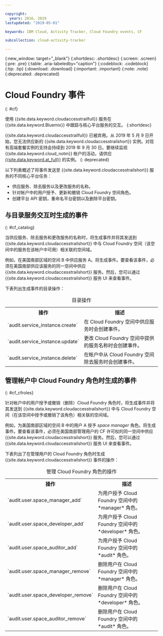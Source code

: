 ```yaml
---

copyright:
  years: 2016, 2019
lastupdated: "2019-05-01"

keywords: IBM Cloud, Activity Tracker, Cloud Foundry events, CF

subcollection: cloud-activity-tracker

---
```


{:new_window: target="_blank"}
{:shortdesc: .shortdesc}
{:screen: .screen}
{:pre: .pre}
{:table: .aria-labeledby="caption"}
{:codeblock: .codeblock}
{:tip: .tip}
{:download: .download}
{:important: .important}
{:note: .note}
{:deprecated: .deprecated}


# Cloud Foundry 事件
{: #cf}

使用 {{site.data.keyword.cloudaccesstrailfull}} 服务在 {{site.data.keyword.Bluemix}} 中跟踪与核心平台服务的交互。
{:shortdesc}

{{site.data.keyword.cloudaccesstrailfull}} 已被弃用。从 2019 年 5 月 9 日开始，您无法供应新的 {{site.data.keyword.cloudaccesstrailshort}} 实例。对现有高端套餐实例的支持会持续到 2019 年 9 月 30 日。要继续监视 {{site.data.keyword.cloud_notm}} 帐户的活动，请供应 [{{site.data.keyword.at_full}}](/docs/services/Activity-Tracker-with-LogDNA?topic=logdnaat-getting-started#getting-started) 的实例。
{: deprecated}

以下列表概述了将事件发送至 {{site.data.keyword.cloudaccesstrailshort}} 服务的不同核心平台任务： 

* 供应服务、除去服务以及更改服务的名称。
* 针对帐户中的用户授予、更新和撤销 Cloud Foundry 空间角色。
* 创建平台 API 密钥，重命名平台密钥以及删除平台密钥。


## 与目录服务交互时生成的事件
{: #cf_catalog}

当供应服务、除去服务和更改服务的名称时，将生成事件并将其发送到 {{site.data.keyword.cloudaccesstrailshort}} 中与 Cloud Foundry 空间（该空间中的服务在该帐户中可用）相关联的空间域。 

例如，在美国南部区域的空间 B 中供应服务 A。将生成事件。要查看该事件，必须在美国南部供应该服务的同一空间中供应 {{site.data.keyword.cloudaccesstrailshort}} 服务。然后，您可以通过 {{site.data.keyword.cloudaccesstrailshort}} 服务 UI 来查看事件。

下表列出生成事件的目录操作：

<table>
  <caption>目录操作</caption>
  <tr>
    <th>操作</th>
	  <th>描述</th>
  <tr>
  <tr>
    <td>`audit.service_instance.create`</td>
	<td>在 Cloud Foundry 空间中供应服务时会创建事件。</td>
  </tr>
  <tr>
    <td>`audit.service_instance.update`</td>
	<td>更改 Cloud Foundry 空间中提供的服务名称时会创建事件。</td>
  </tr>
  <tr>
    <td>`audit.service_instance.delete`</td>
	<td>在帐户中从 Cloud Foundry 空间除去服务时会创建事件。</td>
  </tr>
</table>


 	

## 管理帐户中 Cloud Foundry 角色时生成的事件
{: #cf_cfroles} 

针对帐户中的用户授予或撤销（删除）Cloud Foundry 角色时，将生成事件并将其发送到 {{site.data.keyword.cloudaccesstrailshort}} 中与 Cloud Foundry 空间（在该空间中授予或撤销了该角色）相关联的空间域。 

例如，为美国南部区域的空间 B 中的用户 A 授予 *space manager* 角色。将生成事件。要查看该事件，必须在美国南部管理用户的 CF 许可权的同一空间中供应 {{site.data.keyword.cloudaccesstrailshort}} 服务。然后，您可以通过 {{site.data.keyword.cloudaccesstrailshort}} 服务 UI 来查看事件。


下表列出了在管理用户的 Cloud Foundry 角色时生成 {{site.data.keyword.cloudaccesstrailshort}} 事件的操作：

<table>
  <caption>管理 Cloud Foundry 角色的操作</caption>
  <tr>
    <th>操作</th>
	<th>描述</th>
  <tr>
  <tr>
    <td>`audit.user.space_manager_add`</td>
	<td>为用户授予 Cloud Foundry 空间中的 *manager* 角色。</td>
  </tr>
  <tr>
    <td>`audit.user.space_developer_add`</td>
	<td>为用户授予 Cloud Foundry 空间中的 *developer* 角色。</td>
  </tr>
  <tr>
    <td>`audit.user.space_auditor_add`</td>
	<td>为用户授予 Cloud Foundry 空间中的 *audit* 角色。</td>
  </tr>
  <tr>
    <td>`audit.user.space_manager_remove`</td>
	<td>删除用户在 Cloud Foundry 空间中的 *manager* 角色。</td>
  </tr>
  <tr>
    <td>`audit.user.space_developer_remove`</td>
	<td>删除用户在 Cloud Foundry 空间中的 *developer* 角色。</td>
  </tr>
  <tr>
    <td>`audit.user.space_auditor_remove`</td>
	<td>删除用户在 Cloud Foundry 空间中的 *audit* 角色。</td>
  </tr>
</table>






	
 	
 	
